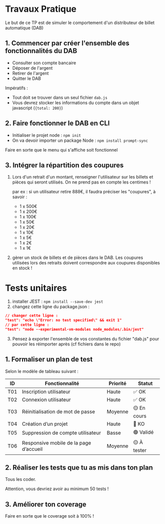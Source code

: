 # Travaux Pratique

Le but de ce TP est de simuler le comportement d'un distributeur de billet automatique (DAB)

## 1. Commencer par créer l'ensemble des fonctionnalités du DAB

- Consulter son compte bancaire
- Déposer de l'argent
- Retirer de l'argent
- Quitter le DAB

Impératifs :

- Tout doit se trouver dans un seul fichier `dab.js`
- Vous devrez stocker les informations du compte dans un objet javascript (`{total: 200}`)

## 2. Faire fonctionner le DAB en CLI

- Initialiser le projet node : `npm init`
- On va devoir importer un package Node : `npm install prompt-sync`

Faire en sorte que le menu qui s'affiche soit fonctionnel

## 3. Intégrer la répartition des coupures

1. Lors d'un retrait d'un montant, renseigner l'utilisateur sur les billets et pièces qui seront utilisés. On ne prend pas en compte les centimes !

    par ex : si un utilisateur retire 888€, il faudra préciser les "coupures", à savoir : 
    - 1 x 500€
    - 1 x 200€
    - 1 x 100€
    - 1 x 50€
    - 1 x 20€
    - 1 x 10€
    - 1 x 5€
    - 1 x 2€
    - 1 x 1€

2. gèrer un stock de billets et de pièces dans le DAB. Les coupures utilisées lors des retraits doivent correspondre aux coupures disponibles en stock !

# Tests unitaires

1. installer JEST : `npm install --save-dev jest`
2. changez cette ligne du package.json : 
```json
// changer cette ligne : 
"test": "echo \"Error: no test specified\" && exit 1"
// par cette ligne : 
"test": "node --experimental-vm-modules node_modules/.bin/jest"
```
3. Pensez à exporter l'ensemble de vos constantes du fichier "dab.js" pour pouvoir les réimporter après (cf fichiers dans le repo)

## 1. Formaliser un plan de test

Selon le modèle de tableau suivant :

| ID | Fonctionnalité                        | Priorité | Statut  |
|----|---------------------------------------|----------|---------|
| T01| Inscription utilisateur               | Haute    | ✅ OK    |
| T02| Connexion utilisateur                 | Haute    | ✅ OK    |
| T03| Réinitialisation de mot de passe      | Moyenne  | 🟡 En cours |
| T04| Création d’un projet                  | Haute    | 🔴 KO    |
| T05| Suppression de compte utilisateur     | Basse    | 🟢 Validé |
| T06| Responsive mobile de la page d’accueil| Moyenne  | 🟡 À tester |

## 2. Réaliser les tests que tu as mis dans ton plan

Tous les coder.

Attention, vous devriez avoir au minimum 50 tests !

## 3. Améliorer ton coverage

Faire en sorte que le coverage soit à 100% !